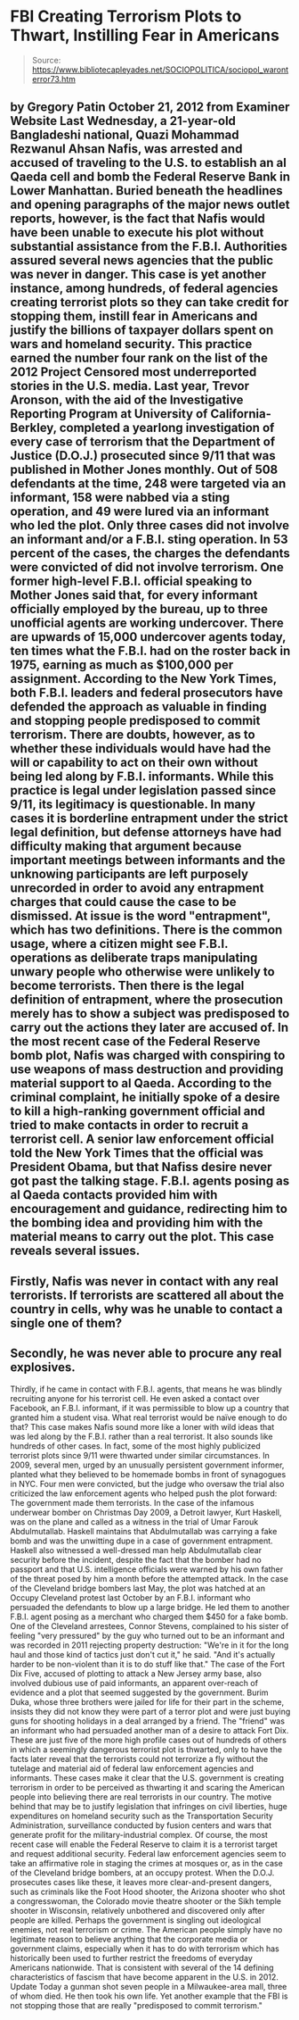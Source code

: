 # FBI Creating Terrorism Plots to Thwart, Instilling Fear in Americans

> Source: https://www.bibliotecapleyades.net/SOCIOPOLITICA/sociopol_waronterror73.htm

by Gregory Patin
October 21, 2012
from
Examiner Website
Last Wednesday, a 21-year-old Bangladeshi
national, Quazi Mohammad Rezwanul Ahsan Nafis, was arrested and accused of
traveling to the U.S. to establish an al Qaeda cell and bomb the Federal
Reserve Bank in Lower Manhattan.
Buried beneath the headlines and opening
paragraphs of the major news outlet reports, however, is the fact that Nafis
would have been unable to execute his plot without substantial assistance
from the F.B.I.
Authorities assured several news agencies that the public
was never in danger.
This case is yet another instance, among
hundreds, of federal agencies creating terrorist plots so they can take
credit for stopping them, instill fear in Americans and justify the billions
of taxpayer dollars spent on wars and homeland security.
This practice
earned the number four rank on the list of the
2012 Project Censored most underreported stories in the U.S. media.
Last year, Trevor Aronson, with the aid of the
Investigative Reporting Program at University of California-Berkley,
completed a
yearlong investigation of
every case of terrorism that the Department of Justice (D.O.J.)
prosecuted since 9/11 that was published in
Mother Jones monthly.
Out of
508 defendants at the time, 248 were targeted via an informant, 158 were
nabbed via a sting operation, and 49 were lured via an informant who led the
plot. Only three cases did not involve an informant and/or a F.B.I. sting
operation.
In 53 percent of the cases, the charges the defendants were
convicted of did not involve
terrorism.
One former high-level F.B.I. official speaking
to Mother Jones said that, for every informant officially employed
by the bureau, up to three unofficial agents are working undercover.
There
are upwards of 15,000 undercover agents today, ten times what the F.B.I. had
on the roster back in 1975, earning as much as $100,000 per assignment.
According to the New York Times,
both F.B.I. leaders and federal prosecutors have defended the approach
as valuable in finding and stopping people predisposed to commit terrorism.
There are doubts, however, as to whether these individuals would have had
the will or capability to act on their own without being led along by F.B.I.
informants.
While this practice is legal under legislation
passed since 9/11, its legitimacy is questionable. In many cases it is
borderline entrapment under the strict legal definition, but defense
attorneys have had difficulty making that argument because important
meetings between informants and the unknowing participants are left
purposely unrecorded in order to avoid any entrapment charges that could
cause the case to be dismissed.
At issue is the word "entrapment", which has two
definitions.
There is the common usage, where a citizen might see F.B.I.
operations as deliberate traps manipulating unwary people who otherwise were
unlikely to become terrorists. Then there is the legal definition of
entrapment, where the prosecution merely has to show a subject was
predisposed to carry out the actions they later are accused of.
In the most recent case of the Federal Reserve
bomb plot, Nafis was charged with conspiring to use weapons of mass
destruction and providing material support to al Qaeda. According to the
criminal complaint, he initially spoke of a desire to kill a high-ranking
government official and tried to make contacts in order to recruit a
terrorist cell.
A senior
law enforcement official told the New York Times that the
official was President
Obama, but that Nafiss desire never got past the
talking stage. F.B.I. agents posing as al Qaeda contacts provided him with
encouragement and guidance, redirecting him to the bombing idea and
providing him with the material means to carry out the plot.
This case reveals several issues.
-
Firstly, Nafis
was never in contact with any real terrorists. If terrorists are scattered
all about the country in cells, why was he unable to contact a single one of
them?
-
Secondly, he was never able to procure any real explosives.
-
Thirdly,
if he came in contact with F.B.I. agents, that means he was blindly
recruiting anyone for his terrorist cell. He even
asked a contact over Facebook, an F.B.I. informant, if it was
permissible to blow up a country that granted him a student visa.
What real
terrorist would be naïve enough to do that?
This case makes Nafis sound more like a loner
with wild ideas that was led along by the F.B.I. rather than a real
terrorist. It also sounds like hundreds of other cases. In fact, some of the
most highly publicized terrorist plots since 9/11 were thwarted under
similar circumstances.
In 2009, several men, urged by an unusually
persistent government informer,
planted what they believed to be homemade bombs in front of synagogues
in NYC.
Four men were convicted, but the judge who oversaw the trial also
criticized the law enforcement agents who helped push the plot forward:
The
government made them terrorists.
In the case of the infamous underwear bomber on
Christmas Day 2009, a Detroit lawyer, Kurt Haskell, was on the plane and
called as a witness in the trial of Umar Farouk Abdulmutallab.
Haskell
maintains that Abdulmutallab was carrying a fake bomb and was the unwitting
dupe in a case of government entrapment.
Haskell also witnessed a
well-dressed man help Abdulmutallab clear security before the incident,
despite the fact that the bomber had no passport and that U.S. intelligence
officials were warned by his own father of the threat posed by him a month
before the attempted attack.
In the case of the
Cleveland bridge bombers last May, the plot was hatched at an Occupy
Cleveland protest last October by an F.B.I. informant who persuaded the
defendants to blow up a large bridge.
He led them to another F.B.I. agent
posing as a merchant who charged them $450 for a fake bomb.
One of the Cleveland arrestees, Connor Stevens,
complained to his sister of feeling "very pressured" by the guy who turned
out to be an informant and was recorded in 2011 rejecting property
destruction:
"We're in it for the long haul and those
kind of tactics just don't cut it," he said. "And it's actually harder
to be non-violent than it is to do stuff like that."
The case of the
Fort Dix Five, accused of plotting to attack a New Jersey army base,
also involved dubious use of paid informants, an apparent over-reach of
evidence and a plot that seemed suggested by the government.
Burim Duka, whose three brothers were jailed for
life for their part in the scheme, insists they did not know they were part
of a terror plot and were just buying guns for shooting holidays in a deal
arranged by a friend.
The "friend" was an informant who had persuaded
another man of a desire to attack Fort Dix.
These are just five of the more high profile
cases out of hundreds of others in which a seemingly dangerous terrorist
plot is thwarted, only to have the facts later reveal that the terrorists
could not terrorize a fly without the tutelage and material aid of federal
law enforcement agencies and informants.
These cases make it clear that the U.S.
government is creating terrorism in order to be perceived as thwarting it
and scaring the American people into believing there are real terrorists in
our country.
The motive behind that may be to justify legislation that
infringes on
civil liberties, huge expenditures on homeland security such as the
Transportation Security Administration, surveillance conducted by
fusion centers and wars that generate profit for the military-industrial
complex.
Of course, the most recent case will enable the Federal Reserve to
claim it is a terrorist target and request additional security.
Federal law enforcement agencies seem to take an
affirmative role in staging the crimes at mosques or, as in the case of the
Cleveland bridge bombers, at an occupy protest. When the D.O.J. prosecutes
cases like these, it leaves more clear-and-present dangers, such as
criminals like the Foot Hood shooter, the Arizona shooter who shot a
congresswoman, the Colorado movie theatre shooter or the Sikh temple shooter
in Wisconsin, relatively unbothered and discovered only after people are
killed.
Perhaps the government is singling out
ideological enemies, not real terrorism or
crime.
The American people simply have no legitimate reason to believe anything
that the corporate media or government claims, especially when it has to do
with terrorism which has historically been used to further restrict the
freedoms of everyday Americans nationwide.
That is consistent with several of the
14 defining characteristics of fascism that have become apparent in the
U.S. in 2012.
Update
Today a
gunman shot seven people in a Milwaukee-area mall, three of whom died.
He then took his own life. Yet another example that the FBI is not
stopping those that are really "predisposed to commit terrorism."
